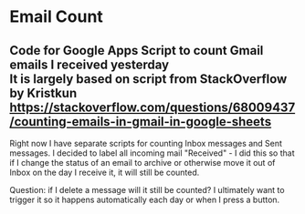 # Email Count

Code for Google Apps Script to count Gmail emails I received yesterday<br>
It is largely based on script from StackOverflow by Kristkun
https://stackoverflow.com/questions/68009437/counting-emails-in-gmail-in-google-sheets
--
Right now I have separate scripts for counting Inbox messages and Sent messages.
I decided to label all incoming mail "Received" - I did this so that if I change the status of an email to archive or otherwise move it out of Inbox on the day I receive it, it will still be counted.

Question: if I delete a message will it still be counted?
I ultimately want to trigger it so it happens automatically each day or when I press a button.
